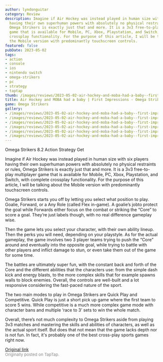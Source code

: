 ```yaml
---
author: lyndonguitar
category: Review
description: Imagine if Air Hockey was instead played in human size with six players
  having their own superhuman powers with absolutely no physical restraints or rules,
  Omega Strikers is exactly just that and more. It is a 3v3 free-to-play multiplayer
  game that is available for Mobile, PC, Xbox, Playstation, and Switch, with complete
  crossplay functionality. For the purpose of this article, I will be talking about
  the Mobile version with predominantly touchscreen controls.
featured: false
pubDate: 2023-05-02
tags:
- action
- console
- ios
- nintendo switch
- omega-strikers
- pc
- strategy
- taptap
thumb: /images/reviews/2023-05-02-air-hockey-and-moba-had-a-baby--first-impressions---omega-strikers-0.avif
title: Air Hockey and MOBA had a baby | First Impressions - Omega Strikers
game: Omega Strikers
gallery:
- /images/reviews/2023-05-02-air-hockey-and-moba-had-a-baby--first-impressions---omega-strikers-0.avif
- /images/reviews/2023-05-02-air-hockey-and-moba-had-a-baby--first-impressions---omega-strikers-1.avif
- /images/reviews/2023-05-02-air-hockey-and-moba-had-a-baby--first-impressions---omega-strikers-2.avif
- /images/reviews/2023-05-02-air-hockey-and-moba-had-a-baby--first-impressions---omega-strikers-3.avif
- /images/reviews/2023-05-02-air-hockey-and-moba-had-a-baby--first-impressions---omega-strikers-4.avif
- /images/reviews/2023-05-02-air-hockey-and-moba-had-a-baby--first-impressions---omega-strikers-5.avif
---
```

Omega Strikers
8.2
Action
Strategy
Get

Imagine if Air Hockey was instead played in human size with six players having their own superhuman powers with absolutely no physical restraints or rules, Omega Strikers is exactly just that and more. It is a 3v3 free-to-play multiplayer game that is available for Mobile, PC, Xbox, Playstation, and Switch, with complete crossplay functionality. For the purpose of this article, I will be talking about the Mobile version with predominantly touchscreen controls.

Omega Strikers starts you off by letting you select what position to play. Goalie, Forward, or a Any Role (called Flex in-game). A goalie’s jobto protect the goal while Forwards either focus on the combat or striking the “Core” to score a goal. They’re just labels though, with no real difference gameplay wise.

Then the game lets you select your character, with their own ability lineup. Then the perks you will need, depending on your playstyle. As for the actual gameplay, the game involves two 3 player teams trying to push the “Core” around and eventually into the opposite goal, while trying to battle with other players and inflict damage to stun, or even take them out of the game for some time.

The battles are ultimately super fun, with the constant back and forth of the Core and the different abilities that the characters use: from the simple dash kick and energy blasts, to the more complex skills that for example spawns walls to block enemies. Overall, the controls are well-built and a lot responsive considering the fast-paced nature of the sport.

The two main modes to play in Omega Strikers are Quick Play and Competitive. Quick Play is just a short pick up game where the first team to score 5 wins. While competitive is a much more complex game mode with character bans and multiple ‘race to 3’ sets to win the whole match.

Overall, there’s not much complexity to Omega Strikers aside from playing 3v3 matches and mastering the skills and abilities of characters, as well as the actual sport itself. But does that not mean that the game lacks depth nor is not fun. In fact, it's probably one of the best cross-play sports games right now.

[Original link](https://www.taptap.io/post/5310853)<br><span style="font-size: 0.95em; color: #888;">Originally posted on TapTap.</span>